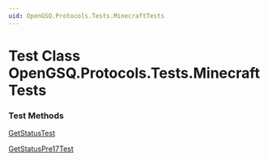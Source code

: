 ```yaml
---
uid: OpenGSQ.Protocols.Tests.MinecraftTests
---
```


# Test Class OpenGSQ.Protocols.Tests.MinecraftTests

### Test Methods

[GetStatusTest](xref:OpenGSQ.Protocols.Tests.MinecraftTests.GetStatusTest)

[GetStatusPre17Test](xref:OpenGSQ.Protocols.Tests.MinecraftTests.GetStatusPre17Test)
